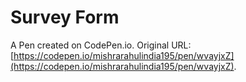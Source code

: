 # Survey Form

A Pen created on CodePen.io. Original URL: [https://codepen.io/mishrarahulindia195/pen/wvayjxZ](https://codepen.io/mishrarahulindia195/pen/wvayjxZ).


